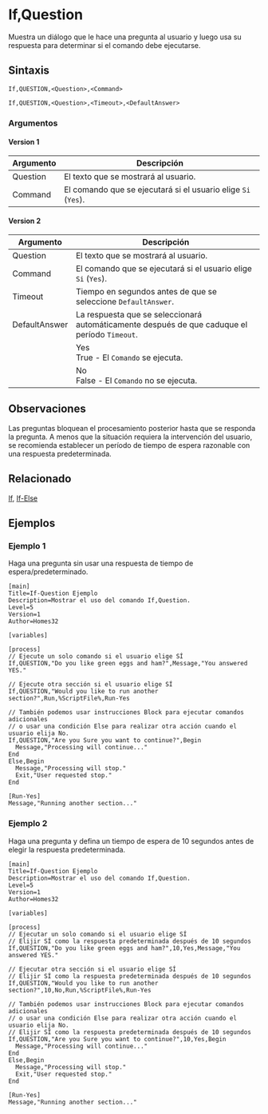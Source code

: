 # If,Question

Muestra un diálogo que le hace una pregunta al usuario y luego usa su respuesta para determinar si el comando debe ejecutarse.

## Sintaxis

```pebakery
If,QUESTION,<Question>,<Command>
```

```pebakery
If,QUESTION,<Question>,<Timeout>,<DefaultAnswer>
```

### Argumentos

#### Version 1

| Argumento | Descripción |
| --- | --- |
| Question | El texto que se mostrará al usuario. |
| Command | El comando que se ejecutará si el usuario elige `Si` (`Yes`). |

#### Version 2

| Argumento | Descripción |
| --- | --- |
| Question | El texto que se mostrará al usuario. |
| Command | El comando que se ejecutará si el usuario elige `Si` (`Yes`). |
| Timeout | Tiempo en segundos antes de que se seleccione `DefaultAnswer`. |
| DefaultAnswer | La respuesta que se seleccionará automáticamente después de que caduque el período `Timeout`.
|| Yes<br/>True - El `Comando` se ejecuta. |
|| No<br/>False - El `Comando` no se ejecuta. |

## Observaciones

Las preguntas bloquean el procesamiento posterior hasta que se responda la pregunta. A menos que la situación requiera la intervención del usuario, se recomienda establecer un período de tiempo de espera razonable con una respuesta predeterminada.

## Relacionado

[If](./If.md), [If-Else](./If-Else.md)

## Ejemplos

### Ejemplo 1

Haga una pregunta sin usar una respuesta de tiempo de espera/predeterminado.

```pebakery
[main]
Title=If-Question Ejemplo
Description=Mostrar el uso del comando If,Question.
Level=5
Version=1
Author=Homes32

[variables]

[process]
// Ejecute un solo comando si el usuario elige SÍ
If,QUESTION,"Do you like green eggs and ham?",Message,"You answered YES."

// Ejecute otra sección si el usuario elige SÍ
If,QUESTION,"Would you like to run another section?",Run,%ScriptFile%,Run-Yes

// También podemos usar instrucciones Block para ejecutar comandos adicionales
// o usar una condición Else para realizar otra acción cuando el usuario elija No.
If,QUESTION,"Are you Sure you want to continue?",Begin
  Message,"Processing will continue..."
End
Else,Begin
  Message,"Processing will stop."
  Exit,"User requested stop."
End

[Run-Yes]
Message,"Running another section..."
```

### Ejemplo 2

Haga una pregunta y defina un tiempo de espera de 10 segundos antes de elegir la respuesta predeterminada.

```pebakery
[main]
Title=If-Question Ejemplo
Description=Mostrar el uso del comando If,Question.
Level=5
Version=1
Author=Homes32

[variables]

[process]
// Ejecutar un solo comando si el usuario elige SÍ
// Elijir SÍ como la respuesta predeterminada después de 10 segundos
If,QUESTION,"Do you like green eggs and ham?",10,Yes,Message,"You answered YES."

// Ejecutar otra sección si el usuario elige SÍ
// Elijir SÍ como la respuesta predeterminada después de 10 segundos
If,QUESTION,"Would you like to run another section?",10,No,Run,%ScriptFile%,Run-Yes

// También podemos usar instrucciones Block para ejecutar comandos adicionales
// o usar una condición Else para realizar otra acción cuando el usuario elija No.
// Elijir SÍ como la respuesta predeterminada después de 10 segundos
If,QUESTION,"Are you Sure you want to continue?",10,Yes,Begin
  Message,"Processing will continue..."
End
Else,Begin
  Message,"Processing will stop."
  Exit,"User requested stop."
End

[Run-Yes]
Message,"Running another section..."
```

